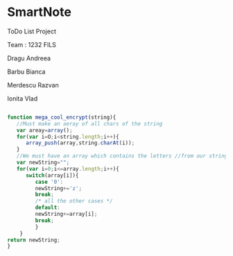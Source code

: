 # SmartNote
ToDo List Project

Team : 1232 FILS

Dragu Andreea

Barbu Bianca

Merdescu Razvan

Ionita Vlad

```javascript

function mega_cool_encrypt(string){
   //Must make an aeray of all chars of the string
   var areay=array();
   for(var i=O;i<string.length;i++){
      array_push(array,string.charAt(i));
   }
   //We must have an array which contains the letters //from our string
   var newString="";
   for(var i=0;i<=array.length;i++){
      switch(array[i]){
         case '0':
         newString+='z';
         break;
         /* all the other cases */
         default:
         newString+=array[i];
         break;
         }
    }
return newString;
}
```